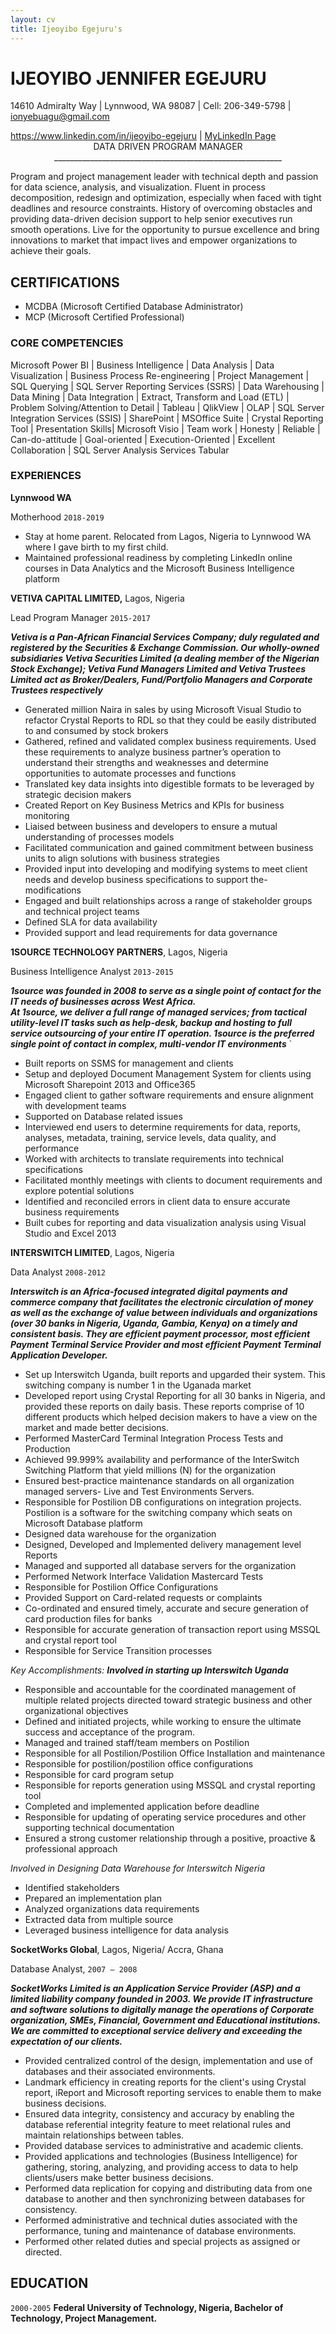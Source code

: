 ```yaml
---
layout: cv
title: Ijeoyibo Egejuru's
---
```

# IJEOYIBO JENNIFER EGEJURU

14610 Admiralty Way | Lynnwood, WA 98087 | Cell: 206-349-5798 | ionyebuagu@gmail.com

<div id="webaddress">
<a href="https://www.linkedin.com/in/ijeoyibo-egejuru">https://www.linkedin.com/in/ijeoyibo-egejuru</a>
| <a href="https://www.linkedin.com/in/ijeoyibo-egejuru"> MyLinkedIn Page</a>
</div>
  
  






<center>                                                           DATA DRIVEN PROGRAM MANAGER </center>

<center>              _________________________________________________________ </center>



Program and project management leader with technical depth and passion for data science, analysis, and visualization. Fluent in  process decomposition, redesign and optimization, especially when faced with tight deadlines and resource constraints. History of overcoming obstacles and providing data-driven decision support to help senior executives run smooth operations. Live for the opportunity to pursue excellence and bring innovations to market that impact lives and empower organizations to achieve their goals.


## CERTIFICATIONS

- MCDBA (Microsoft Certified Database Administrator)
- MCP (Microsoft Certified Professional)

### CORE COMPETENCIES

Microsoft Power BI 
| Business  Intelligence | Data Analysis | Data Visualization 
| Business Process Re-engineering | Project Management 
| SQL Querying | SQL Server Reporting Services (SSRS) 
| Data Warehousing | Data Mining | Data Integration 
| Extract, Transform and Load (ETL) | Problem Solving/Attention to Detail 
| Tableau | QlikView | OLAP | SQL Server Integration Services (SSIS) 
| SharePoint | MSOffice Suite | Crystal Reporting Tool 
| Presentation Skills| Microsoft Visio | Team work 
| Honesty | Reliable | Can-do-attitude | Goal-oriented 
| Execution-Oriented | Excellent Collaboration 
| SQL Server Analysis Services Tabular


### EXPERIENCES

__Lynnwood WA__

Motherhood `2018-2019`


- Stay at home parent.  Relocated from Lagos, Nigeria to Lynnwood WA where I gave birth to my first child.
- Maintained professional readiness by completing LinkedIn online courses in Data Analytics and the Microsoft Business Intelligence platform


__VETIVA CAPITAL LIMITED,__ Lagos, Nigeria

Lead Program Manager `2015-2017`

***Vetiva is a Pan-African Financial Services Company; duly regulated and registered by the Securities & Exchange Commission. Our wholly-owned subsidiaries Vetiva Securities Limited (a dealing member of the Nigerian Stock Exchange); Vetiva Fund Managers Limited and Vetiva Trustees Limited act as Broker/Dealers, Fund/Portfolio Managers and Corporate Trustees respectively***




- Generated million Naira in sales by using Microsoft Visual Studio to refactor Crystal Reports to RDL so that they could be easily distributed to and consumed by stock brokers
- Gathered, refined and validated complex business requirements. Used these requirements to analyze business partner’s operation to understand their strengths and weaknesses and determine opportunities to automate processes and functions
- Translated key data insights into digestible formats to be leveraged by strategic decision makers
- Created Report on Key Business Metrics and KPIs for business monitoring
- Liaised between business and developers to ensure a mutual understanding of processes models
- Facilitated communication and gained commitment between business units to align solutions with business strategies
- Provided input into developing and modifying systems to meet client needs and develop business specifications to support the- modifications 
- Engaged and built relationships across a range of stakeholder groups and technical project teams
- Defined SLA for data availability
- Provided support and lead requirements for data governance


__1SOURCE TECHNOLOGY PARTNERS__, Lagos, Nigeria

Business Intelligence Analyst `2013-2015`

***1source was founded in 2008 to serve as a single point of contact for the IT needs of businesses across West Africa.   
At 1source, we deliver a full range of managed services; from tactical utility-level IT tasks such as help-desk, backup and hosting to full service outsourcing of your entire IT operation. 1source is the preferred single point of contact in complex, multi-vendor IT environments***
`



- Built reports on SSMS for management and clients
- Setup and deployed Document Management System for clients using Microsoft Sharepoint 2013 and Office365
- Engaged client to gather software requirements and ensure alignment with development teams
- Supported on Database related issues
- Interviewed end users to determine requirements for data, reports, analyses, metadata, training, service levels, data quality, and performance 
- Worked with architects to translate requirements into technical specifications
- Facilitated monthly meetings with clients to document requirements and explore potential solutions
- Identified and reconciled errors in client data to ensure accurate business requirements
- Built cubes for reporting and data visualization analysis using Visual Studio and Excel 2013


__INTERSWITCH LIMITED__, Lagos, Nigeria

Data Analyst `2008-2012`

***Interswitch is an Africa-focused integrated digital payments and commerce company that facilitates the electronic circulation of money as well as the exchange of value between individuals and organizations (over 30 banks in Nigeria, Uganda, Gambia, Kenya) on a timely and consistent basis. They are efficient payment processor, most efficient Payment Terminal Service Provider and most efficient Payment Terminal Application Developer.***




- Set up Interswitch Uganda, built reports and upgarded their system. This switching company is number 1 in the Uganada market
- Developed report using Crystal Reporting for all 30 banks in Nigeria, and provided these reports on daily basis. These reports comprise of 10 different products which helped decision makers to have a view on the market and made better decisions.
- Performed MasterCard Terminal Integration Process Tests and Production
- Achieved 99.999% availability and performance of the InterSwitch Switching Platform that yield millions (N) for the organization
- Ensured best-practice maintenance standards on all organization managed servers- Live and Test Environments Servers.
- Responsible for Postilion DB configurations on integration projects. Postilion is a software for the switching company which seats on Microsoft Database platform
- Designed data warehouse for the organization
- Designed, Developed and Implemented delivery management level Reports
- Managed and supported all database servers for the organization
- Performed Network Interface Validation Mastercard Tests
- Responsible for Postilion Office Configurations
- Provided Support on Card-related requests or complaints
- Co-ordinated and ensured timely, accurate and secure generation of card production files for banks
- Responsible for accurate generation of transaction report using MSSQL and crystal report tool
- Responsible for Service Transition processes

_Key Accomplishments:_
***Involved in starting up Interswitch Uganda***
- Responsible and accountable for the coordinated management of multiple related projects directed toward strategic business and other organizational objectives 
- Defined and initiated projects, while working to ensure the ultimate success and acceptance of the program.
- Managed and trained staff/team members on Postilion
- Responsible for all Postilion/Postilion Office Installation and maintenance 
- Responsible for postilion/postilion office configurations
- Responsible for card program setup
- Responsible for reports generation using MSSQL and crystal reporting tool
- Completed and implemented application before deadline
- Responsible for updating of operating service procedures and other supporting technical documentation
- Ensured a strong customer relationship through a positive, proactive & professional approach

_Involved in Designing Data Warehouse for Interswitch Nigeria_
- Identified stakeholders 
- Prepared an implementation plan
- Analyzed organizations data requirements
- Extracted data from multiple source
- Leveraged business intelligence for data analysis


__SocketWorks Global__, Lagos, Nigeria/ Accra, Ghana

Database Analyst, `2007 – 2008`

***SocketWorks Limited is an Application Service Provider (ASP) and a limited liability company founded in 2003. We provide IT infrastructure and software solutions to digitally manage the operations of Corporate organization, SMEs, Financial, Government and Educational institutions. We are committed to exceptional service delivery and exceeding the expectation of our clients.***

- Provided centralized control of the design, implementation and use of databases and their associated environments.
- Landmark efficiency in creating reports for the client's using Crystal report, iReport and Microsoft reporting services to enable them to make business decisions.
- Ensured data integrity, consistency and accuracy by enabling the database referential integrity feature to meet relational rules and maintain relationships between tables.
- Provided database services to administrative and academic clients.
- Provided applications and technologies (Business Intelligence) for gathering, storing, analyzing, and providing access to data to help clients/users make better business decisions.
- Performed data replication for copying and distributing data from one database to another and then synchronizing between databases for consistency.
- Performed administrative and technical duties associated with the performance, tuning and maintenance of database environments.
- Performed other related duties and special projects as assigned or directed.


## EDUCATION

`2000-2005`
__Federal University of Technology, Nigeria, Bachelor of Technology, Project Management.__

>


<!-- ### Footer

Last updated: September 2019 -->


